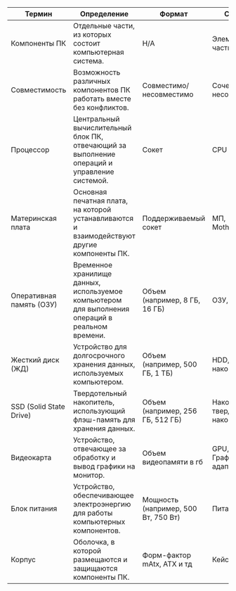 | Термин            | Определение                                                                 | Формат | Синоним          |
| ----------------- | ---------------------------------------------------------------------------- | ------ | ---------------- |
| Компоненты ПК     | Отдельные части, из которых состоит компьютерная система.                   | Н/А   | Элемент, тип, часть              |
| Совместимость     | Возможность различных компонентов ПК работать вместе без конфликтов.         | Совместимо/несовместимо    | Сочетаемость, несочетаемость              |
| Процессор         | Центральный вычислительный блок ПК, отвечающий за выполнение операций и управление системой. | Сокет    | CPU              |
| Материнская плата | Основная печатная плата, на которой устанавливаются и взаимодействуют другие компоненты ПК. | Поддерживаемый сокет    | МП, Motherboard |
| Оперативная память (ОЗУ) | Временное хранилище данных, используемое компьютером для выполнения операций в реальном времени. | Объем (например, 8 ГБ, 16 ГБ) | ОЗУ, RAM |
| Жесткий диск (ЖД) | Устройство для долгосрочного хранения данных, используемых компьютером.     | Объем (например, 500 ГБ, 1 ТБ) | HDD, накопитель |
| SSD (Solid State Drive) | Твердотельный накопитель, использующий флэш-память для хранения данных. | Объем (например, 256 ГБ, 512 ГБ) | Накопитель, твердотельный накопитель |
| Видеокарта        | Устройство, отвечающее за обработку и вывод графики на монитор.              | Объем видеопамяти в гб    | GPU, Графический адаптер |
| Блок питания      | Устройство, обеспечивающее электроэнергию для работы компьютерных компонентов. | Мощность (например, 500 Вт, 750 Вт) | Питание, PSU |
| Корпус            | Оболочка, в которой размещаются и защищаются компоненты ПК.                  | Форм-фактор mAtx, ATX и тд    | Кейс, Case       |

